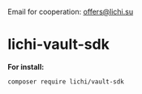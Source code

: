 Email for cooperation: offers@lichi.su

# lichi-vault-sdk
**For install:**
```
composer require lichi/vault-sdk
```